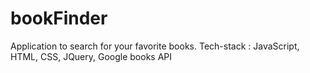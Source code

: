 # bookFinder
Application to search for your favorite books. Tech-stack : JavaScript, HTML, CSS, JQuery, Google books API
